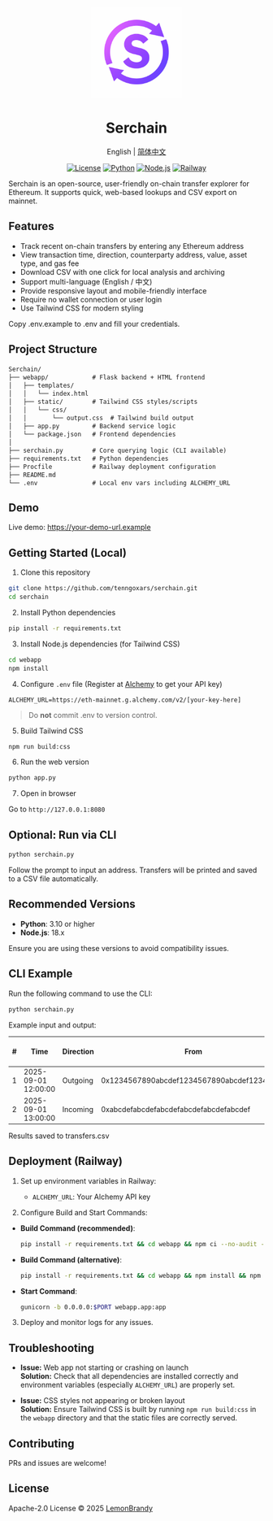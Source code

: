 <p align="center">
  <img src="doc/logo.png" alt="Serchain Logo" width="180"/>
</p>

<h1 align="center">Serchain</h1>

<p align="center">
  English | <a href="README_CN.md">简体中文</a>
</p>
<p align="center">
  <a href="https://opensource.org/licenses/Apache-2.0"><img src="https://img.shields.io/badge/license-Apache--2.0-blue?style=for-the-badge" alt="License"></a>
  <a href="https://www.python.org/"><img src="https://img.shields.io/badge/python-3.10%2B-blue?style=for-the-badge" alt="Python"></a>
  <a href="https://nodejs.org/"><img src="https://img.shields.io/badge/node.js-18.x-green?style=for-the-badge" alt="Node.js"></a>
  <a href="https://railway.app/"><img src="https://img.shields.io/badge/deploy-railway-purple?style=for-the-badge" alt="Railway"></a>
</p>

Serchain is an open-source, user-friendly on-chain transfer explorer for Ethereum. It supports quick, web-based lookups and CSV export on mainnet.

## Features

- Track recent on-chain transfers by entering any Ethereum address
- View transaction time, direction, counterparty address, value, asset type, and gas fee
- Download CSV with one click for local analysis and archiving
- Support multi-language (English / 中文)
- Provide responsive layout and mobile-friendly interface
- Require no wallet connection or user login
- Use Tailwind CSS for modern styling

Copy .env.example to .env and fill your credentials.

## Project Structure

```
Serchain/
├── webapp/            # Flask backend + HTML frontend
│   ├── templates/
│   │   └── index.html
│   ├── static/        # Tailwind CSS styles/scripts
│   │   └── css/
│   │       └── output.css  # Tailwind build output
│   ├── app.py         # Backend service logic
│   └── package.json   # Frontend dependencies
│
├── serchain.py        # Core querying logic (CLI available)
├── requirements.txt   # Python dependencies
├── Procfile           # Railway deployment configuration
├── README.md
└── .env               # Local env vars including ALCHEMY_URL
```

## Demo

Live demo: https://your-demo-url.example

## Getting Started (Local)

1. Clone this repository

```bash
git clone https://github.com/tenngoxars/serchain.git
cd serchain
```

2. Install Python dependencies

```bash
pip install -r requirements.txt
```

3. Install Node.js dependencies (for Tailwind CSS)

```bash
cd webapp
npm install
```

4. Configure `.env` file (Register at [Alchemy](https://www.alchemy.com/) to get your API key)

```env
ALCHEMY_URL=https://eth-mainnet.g.alchemy.com/v2/[your-key-here]
```

> Do **not** commit .env to version control.

5. Build Tailwind CSS

```bash
npm run build:css
```

6. Run the web version

```bash
python app.py
```

7. Open in browser

Go to `http://127.0.0.1:8080`

## Optional: Run via CLI

```bash
python serchain.py
```

Follow the prompt to input an address. Transfers will be printed and saved to a CSV file automatically.

## Recommended Versions

- **Python**: 3.10 or higher
- **Node.js**: 18.x

Ensure you are using these versions to avoid compatibility issues.

## CLI Example

Run the following command to use the CLI:

```bash
python serchain.py
```

Example input and output:

| #  | Time                 | Direction | From                                    | To                                      | Value | Asset | Gas Fee (ETH) |
|----|----------------------|-----------|-----------------------------------------|-----------------------------------------|-------|-------|---------------|
| 1  | 2025-09-01 12:00:00  | Outgoing  | 0x1234567890abcdef1234567890abcdef12345678 | 0xabcdefabcdefabcdefabcdefabcdefabcdef | 1.23  | ETH   | 0.001         |
| 2  | 2025-09-01 13:00:00  | Incoming  | 0xabcdefabcdefabcdefabcdefabcdefabcdef  | 0x1234567890abcdef1234567890abcdef12345678 | 0.45  | ETH   | 0.0005        |

Results saved to transfers.csv

## Deployment (Railway)

1. Set up environment variables in Railway:
   - `ALCHEMY_URL`: Your Alchemy API key

2. Configure Build and Start Commands:

- **Build Command (recommended)**:
  ```bash
  pip install -r requirements.txt && cd webapp && npm ci --no-audit --no-fund && npm run build:css
  ```
- **Build Command (alternative)**:
  ```bash
  pip install -r requirements.txt && cd webapp && npm install && npm run build:css
  ```

- **Start Command**:
  ```bash
  gunicorn -b 0.0.0.0:$PORT webapp.app:app
  ```

3. Deploy and monitor logs for any issues.

## Troubleshooting

- **Issue:** Web app not starting or crashing on launch  
  **Solution:** Check that all dependencies are installed correctly and environment variables (especially `ALCHEMY_URL`) are properly set.

- **Issue:** CSS styles not appearing or broken layout  
  **Solution:** Ensure Tailwind CSS is built by running `npm run build:css` in the `webapp` directory and that the static files are correctly served.

## Contributing

PRs and issues are welcome!

## License
Apache-2.0 License © 2025 [LemonBrandy](https://github.com/tenngoxars)